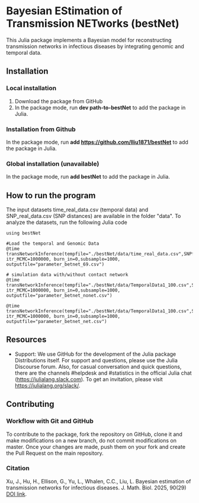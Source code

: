 # Bayesian EStimation of Transmission NETworks (bestNet)
This Julia package implements a Bayesian model for reconstructing transmission networks in infectious diseases by integrating genomic and temporal data.

## Installation
### Local installation
1. Download the package from GitHub
2. In the package mode, run **dev path-to-bestNet** to add the package in Julia.

### Installation from Github
In the package mode, run **add https://github.com/lliu1871/bestNet** to add the package in Julia.

### Global installation (unavailable)
In the package mode, run **add bestNet** to add the package in Julia.

## How to run the program
The input datasets time_real_data.csv (temporal data) and SNP_real_data.csv (SNP distances) are available in the folder "data". To analyze the datasets, run the following Julia code

    using bestNet
    
    #Load the temporal and Genomic Data
    @time transNetworkInference(tempfile="./bestNet/data/time_real_data.csv",SNPfile="./betnet2.0/data/SNP_real_data.csv",Contactfile="",genomeSize=4411532, itr_MCMC=1000000, burn_in=0,subsample=1000, outputfile="parameter_betnet_69.csv")
    
    # simulation data with/without contact network
    @time transNetworkInference(tempfile="./bestNet/data/TemporalData1_100.csv",SNPfile="./betnet2.0/data/SNP1_100.csv",Contactfile="",genomeSize=1000000, itr_MCMC=1000000, burn_in=0,subsample=1000, outputfile="parameter_betnet_nonet.csv")
    
    @time transNetworkInference(tempfile="./bestNet/data/TemporalData1_100.csv",SNPfile="./betnet2.0/data/SNP1_100.csv",Contactfile="./betnet2.0/data/ContactProb1_100.csv",genomeSize=1000000, itr_MCMC=1000000, burn_in=0,subsample=1000, outputfile="parameter_betnet_net.csv")
 

## Resources
- Support: We use GitHub for the development of the Julia package Distributions itself. For support and questions, please use the Julia Discourse forum. Also, for casual conversation and quick questions, there are the channels #helpdesk and #statistics in the official Julia chat (https://julialang.slack.com). To get an invitation, please visit https://julialang.org/slack/.



## Contributing
### Workflow with Git and GitHub
To contribute to the package, fork the repository on GitHub, clone it and make modifications on a new branch, do not commit modifications on master. Once your changes are made, push them on your fork and create the Pull Request on the main repository.

### Citation
Xu, J., Hu, H., Ellison, G., Yu, L., Whalen, C.C., Liu, L. Bayesian estimation of transmission networks for infectious diseases. J. Math. Biol. 2025, 90(29) [DOI link](https://doi.org/10.1007/s00285-025-02193-1).





